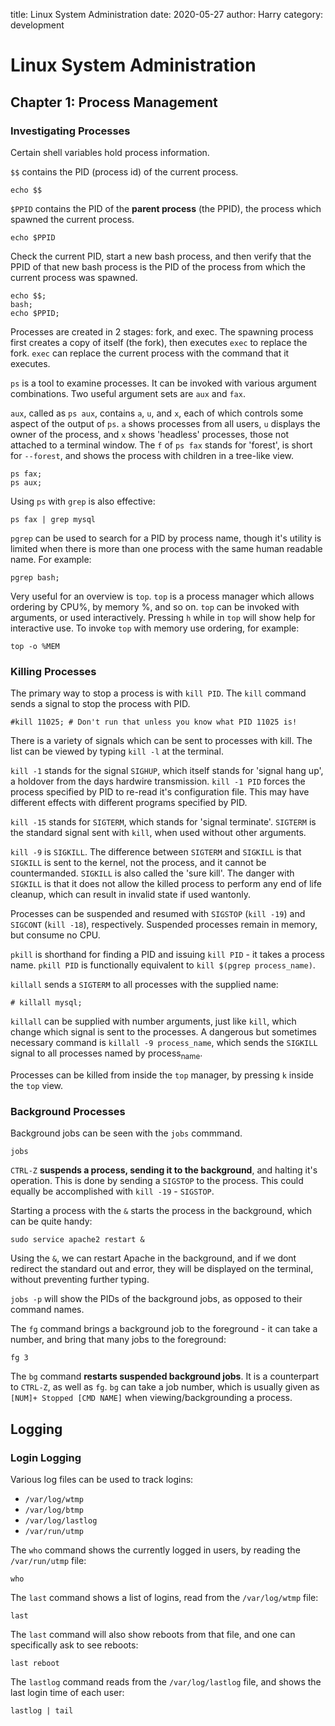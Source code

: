 title: Linux System Administration
date: 2020-05-27
author: Harry
category: development

# Linux System Administration

## Chapter 1: Process Management

### Investigating Processes

Certain shell variables hold process information.

`$$` contains the PID (process id) of the current process.

    echo $$

`$PPID` contains the PID of the **parent process** (the PPID), the process which spawned the current process.

    echo $PPID

Check the current PID, start a new bash process, and then verify that the PPID of that new bash process is the PID of the process from which the current process was spawned.

    echo $$;
    bash;
    echo $PPID;

Processes are created in 2 stages: fork, and exec. The spawning process first creates a copy of itself (the fork), then executes `exec` to replace the fork. `exec` can replace the current process with the command that it executes.

`ps` is a tool to examine processes. It can be invoked with various argument combinations. Two useful argument sets are `aux` and `fax`. 

`aux`, called as `ps aux`, contains `a`, `u`, and `x`, each of which controls some aspect of the output of `ps`. `a` shows processes from all users, `u` displays the owner of the process, and `x` shows 'headless' processes, those not attached to a terminal window. The `f` of `ps fax` stands for 'forest', is short for `--forest`, and shows the process with children in a tree-like view.

    ps fax;
    ps aux;

Using `ps` with `grep` is also effective:

    ps fax | grep mysql

`pgrep` can be used to search for a PID by process name, though it's utility is limited when there is more than one process with the same human readable name. For example:

    pgrep bash;

Very useful for an overview is `top`. `top` is a process manager which allows ordering by CPU%, by memory %, and so on. `top` can be invoked with arguments, or used interactively. Pressing `h` while in `top` will show help for interactive use. To invoke `top` with memory use ordering, for example:

    top -o %MEM


### Killing Processes

The primary way to stop a process is with `kill PID`. The `kill` command sends a signal to stop the process with PID.

    #kill 11025; # Don't run that unless you know what PID 11025 is!

There is a variety of signals which can be sent to processes with kill. The list can be viewed by typing `kill -l` at the terminal.

`kill -1` stands for the signal `SIGHUP`, which itself stands for 'signal hang up', a holdover from the days hardwire transmission. `kill -1 PID` forces the process specified by PID to re-read it's configuration file. This may have different effects with different programs specified by PID.

`kill -15` stands for `SIGTERM`, which stands for 'signal terminate'. `SIGTERM` is the standard signal sent with `kill`, when used without other arguments.

`kill -9` is `SIGKILL`. The difference between `SIGTERM` and `SIGKILL` is that `SIGKILL` is sent to the kernel, not the process, and it cannot be countermanded. `SIGKILL` is also called the 'sure kill'. The danger with `SIGKILL` is that it does not allow the killed process to perform any end of life cleanup, which can result in invalid state if used wantonly.

Processes can be suspended and resumed with `SIGSTOP` (`kill -19`) and `SIGCONT` (`kill -18`), respectively. Suspended processes remain in memory, but consume no CPU.

`pkill` is shorthand for finding a PID and issuing `kill PID` - it takes a process name. `pkill PID` is functionally equivalent to `kill $(pgrep process_name)`.

`killall` sends a `SIGTERM` to all processes with the supplied name:

    # killall mysql;

`killall` can be supplied with number arguments, just like `kill`, which change which signal is sent to the processes. A dangerous but sometimes necessary command is `killall -9 process_name`, which sends the `SIGKILL` signal to all processes named by process<sub>name</sub>.

Processes can be killed from inside the `top` manager, by pressing `k` inside the `top` view.


### Background Processes

Background jobs can be seen with the `jobs` commmand.

    jobs

`CTRL-Z` ****suspends a process, sending it to the background****, and halting it's operation. This is done by sending a `SIGSTOP` to the process. This could equally be accomplished with `kill -19` - `SIGSTOP`.

Starting a process with the `&` starts the process in the background, which can be quite handy:

    sudo service apache2 restart &

Using the `&`, we can restart Apache in the background, and if we dont redirect the standard out and error, they will be displayed on the terminal, without preventing further typing.

`jobs -p` will show the PIDs of the background jobs, as opposed to their command names.

The `fg` command brings a background job to the foreground - it can take a number, and bring that many jobs to the foreground:

    fg 3

The `bg` command ****restarts suspended background jobs****. It is a counterpart to `CTRL-Z`, as well as `fg`. `bg` can take a job number, which is usually given as `[NUM]+ Stopped [CMD NAME]` when viewing/backgrounding a process.


## Logging

### Login Logging

Various log files can be used to track logins:

-   `/var/log/wtmp`
-   `/var/log/btmp`
-   `/var/log/lastlog`
-   `/var/run/utmp`

The `who` command shows the currently logged in users, by reading the `/var/run/utmp` file:

    who

The `last` command shows a list of logins, read from the `/var/log/wtmp` file:

    last

The `last` command will also show reboots from that file, and one can specifically ask to see reboots:

    last reboot

The `lastlog` command reads from the `/var/log/lastlog` file, and shows the last login time of each user:

    lastlog | tail
